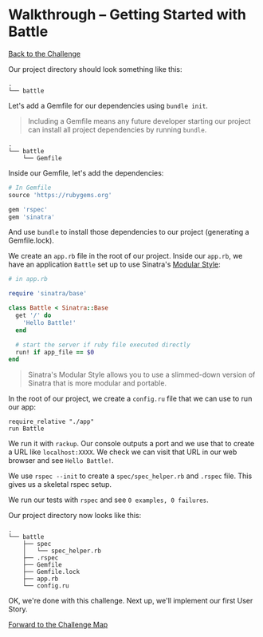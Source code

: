 # Walkthrough – Getting Started with Battle

[Back to the Challenge](../getting_started_with_battle.md)

Our project directory should look something like this:

```
.
└── battle
```

Let's add a Gemfile for our dependencies using `bundle init`.

> Including a Gemfile means any future developer starting our project can install all project dependencies by running `bundle`.

```
.
└── battle
    └── Gemfile
```

Inside our Gemfile, let's add the dependencies:

```ruby
# In Gemfile
source 'https://rubygems.org'

gem 'rspec'
gem 'sinatra'
```

And use `bundle` to install those dependencies to our project (generating a Gemfile.lock).

We create an `app.rb` file in the root of our project.  Inside our `app.rb`, we have an application `Battle` set up to use Sinatra's [Modular Style](http://www.sinatrarb.com/intro.html#Sinatra::Base%20-%20Middleware,%20Libraries,%20and%20Modular%20Apps):

```ruby
# in app.rb

require 'sinatra/base'

class Battle < Sinatra::Base
  get '/' do
    'Hello Battle!'
  end

  # start the server if ruby file executed directly
  run! if app_file == $0
end
```

> Sinatra's Modular Style allows you to use a slimmed-down version of Sinatra that is more modular and portable.

In the root of our project, we create a `config.ru` file that we can use to run our app:

```
require_relative "./app"
run Battle
```

We run it with `rackup`.  Our console outputs a port and we use that to create a URL like `localhost:XXXX`.  We check we can visit that URL in our web browser and see `Hello Battle!`.

We use `rspec --init` to create a `spec/spec_helper.rb` and `.rspec` file.  This gives us a skeletal rspec setup.

We run our tests with `rspec` and see `0 examples, 0 failures`.

Our project directory now looks like this:

```
.
└── battle
    ├── spec
    │   └── spec_helper.rb
    ├── .rspec
    ├── Gemfile
    ├── Gemfile.lock
    ├── app.rb
    └── config.ru
```

OK, we're done with this challenge. Next up, we'll implement our first User Story.

[Forward to the Challenge Map](../README.md)



